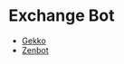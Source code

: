# Exchange Bot

- [Gekko](https://github.com/askmike/gekko)
- [Zenbot](https://github.com/DeviaVir/zenbot)
